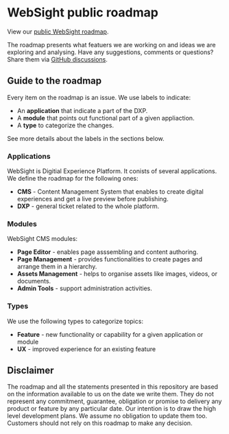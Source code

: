 # WebSight public roadmap

View our [public WebSight roadmap](https://github.com/orgs/websight-io/projects/2/views/2).


The roadmap presents what featuers we are working on and ideas we are exploring and analysing. Have any suggestions, comments or questions? Share them via [GitHub discussions](https://github.com/websight-io/starter/discussions).

## Guide to the roadmap

Every item on the roadmap is an issue. We use labels to indicate:

- An **application** that indicate a part of the DXP.
- A **module** that points out functional part of a given appliaction.
- A **type** to categorize the changes.

See more details about the labels in the sections below.

### Applications

WebSight is Digitial Experience Platform. It conists of several applications. We define the roadmap for the following ones:

- **CMS** - Content Management System that enables to create digital experiences and get a live preview before publishing. 
- **DXP** - general ticket related to the whole platform.

### Modules

WebSight CMS modules:
- **Page Editor** - enables page asssembling and content authoring.
- **Page Management** - provides functionalities to create pages and arrange them in a hierarchy.
- **Assets Management** - helps to organise assets like images, videos, or documents.
- **Admin Tools** - support administration activities.

### Types

We use the following types to categorize topics:

- **Feature** - new functionality or capability for a given application or module
- **UX** - improved experience for an existing feature

## Disclaimer

The roadmap and all the statements presented in this repository are based on the information available to us on the date we write them. They do not represent any commitment, guarantee, obligation or promise to delivery any product or feature by any particular date. Our intention is to draw the high level development plans. We assume no obligation to update them too. Customers should not rely on this roadmap to make any decision.

